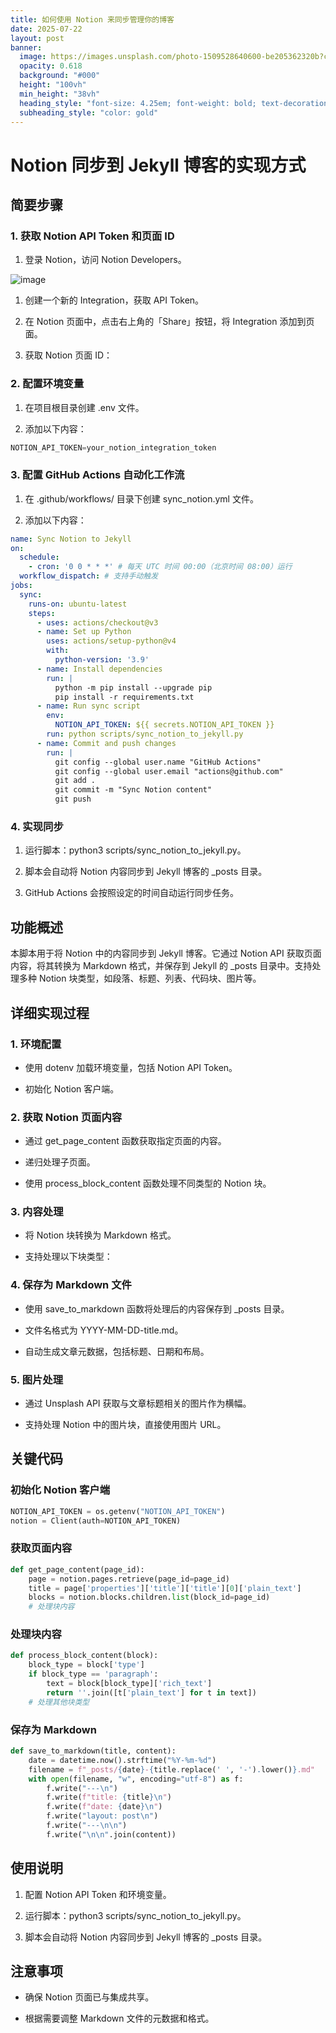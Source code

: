 ```yaml
---
title: 如何使用 Notion 来同步管理你的博客
date: 2025-07-22
layout: post
banner:
  image: https://images.unsplash.com/photo-1509528640600-be205362320b?crop=entropy&cs=tinysrgb&fit=max&fm=jpg&ixid=M3w2OTIwMzJ8MHwxfHJhbmRvbXx8fHx8fHx8fDE3NTMxNjYxMTJ8&ixlib=rb-4.1.0&q=80&w=1080
  opacity: 0.618
  background: "#000"
  height: "100vh"
  min_height: "38vh"
  heading_style: "font-size: 4.25em; font-weight: bold; text-decoration: underline"
  subheading_style: "color: gold"
---
```


# Notion 同步到 Jekyll 博客的实现方式

## 简要步骤

### 1. 获取 Notion API Token 和页面 ID

1. 登录 Notion，访问 Notion Developers。

![image](https://prod-files-secure.s3.us-west-2.amazonaws.com/a7a0cc5a-89b9-4cda-8686-1fba0ca52f40/d19c1afe-dea5-4312-9333-786b0ba83054/image.png?X-Amz-Algorithm=AWS4-HMAC-SHA256&X-Amz-Content-Sha256=UNSIGNED-PAYLOAD&X-Amz-Credential=ASIAZI2LB4665KC25UWR%2F20250722%2Fus-west-2%2Fs3%2Faws4_request&X-Amz-Date=20250722T063510Z&X-Amz-Expires=3600&X-Amz-Security-Token=IQoJb3JpZ2luX2VjEM7%2F%2F%2F%2F%2F%2F%2F%2F%2F%2FwEaCXVzLXdlc3QtMiJHMEUCIGa67KMA19YtGz8Dlc0RG2qIgoVAxuhF6zzUWNCV5zCNAiEA%2F%2FUdiyZsL05jXaH5eCxkQ73cFRvIdHwUSAyEZ48fNhIqiAQI5%2F%2F%2F%2F%2F%2F%2F%2F%2F%2F%2FARAAGgw2Mzc0MjMxODM4MDUiDHn%2F1iz9TsWNMfeehircAyXtb1w0TIwRJ%2BNMKLpT%2BZe%2BLs9bFaRSjHBDCimlLRXGSOM2WLJr6CEuM5TuQ8CYs%2BtUjEAk7y4Ag3YDEAXGvC86CcO6e%2BDlVm11uWIs4fNdDG%2BO22rQpP4hjm9ogaUNtMn%2BkW116YQQjgUlxfMwXVWvT8MyX4xiZo0zG9k8JbHv6P8ptmIvH6IYa%2FN7OAAmXbl19WRWMP%2BASNMh2O6OFmA24lHaY8LHfC6Z%2B4i8MP3ROTS%2BtDS0uKor4lQeqd%2BRezCwvnoHP%2B9FVPKfGV6idBKyw5w%2FjVSiHJ3hBRke%2BAKu2avT5SA0EGhYUAakl6Wi04%2FZNPw4CJKDvClL3zVg%2B30aDsMhP%2FAQBjzU75x0yB87HCyDKTdCyv%2FGsSMI1pYaRS%2B04V3RotqJpvIfyuNYg48dlPvDHnYA3lxfAwQclgwo5RnkKyyAmaGtav8PPQUi8elS1wqLfpzq5M8ZnqD2gg3Ob3hhodZS06T4mwbS01qxT7X%2BVHFuVJVFOqNxzlqPoDfTES5LEtIjECZ5MM%2BcFsJgPAH%2BeXJ6N8iYYNPCel0wDmoAWQA8%2Fujh8bM4h2yfDw%2F4mXi1dAxK8fvwZN0Us%2F55C4OjPGAcfRkWKFGIVOPiPnlPxQTflKz8NHI3MKLF%2FMMGOqUB%2BB4CA89dOCzc89bgK7RKt%2FzbRXFb%2FQWW8QhzcmxIznEDNNAwASJ3BwRHTgqMWrRLrFrVhNB%2BKzeA1iJkXNHU5nJWWY9c35Ux6HHPGOrxqFmix0VSZ57Ga1k8IfyZ5OHzca4%2FngQf1CeAcn1BbrFMp%2BGu2ABcD0UMhtPtiSVBfDb%2BaQxwy7dkQXXp7EXk3R378baLYg9qedtarro69oK3WOhUijCg&X-Amz-Signature=01c7863146279f1e88d2774f1de110fe80e83703123e6994b57c8fd2c0106102&X-Amz-SignedHeaders=host&x-amz-checksum-mode=ENABLED&x-id=GetObject)

1. 创建一个新的 Integration，获取 API Token。

1. 在 Notion 页面中，点击右上角的「Share」按钮，将 Integration 添加到页面。

1. 获取 Notion 页面 ID：


### 2. 配置环境变量

1. 在项目根目录创建 .env 文件。

1. 添加以下内容：

```javascript
NOTION_API_TOKEN=your_notion_integration_token
```

### 3. 配置 GitHub Actions 自动化工作流

1. 在 .github/workflows/ 目录下创建 sync_notion.yml 文件。

1. 添加以下内容：

```yaml
name: Sync Notion to Jekyll
on:
  schedule:
    - cron: '0 0 * * *' # 每天 UTC 时间 00:00（北京时间 08:00）运行
  workflow_dispatch: # 支持手动触发
jobs:
  sync:
    runs-on: ubuntu-latest
    steps:
      - uses: actions/checkout@v3
      - name: Set up Python
        uses: actions/setup-python@v4
        with:
          python-version: '3.9'
      - name: Install dependencies
        run: |
          python -m pip install --upgrade pip
          pip install -r requirements.txt
      - name: Run sync script
        env:
          NOTION_API_TOKEN: ${{ secrets.NOTION_API_TOKEN }}
        run: python scripts/sync_notion_to_jekyll.py
      - name: Commit and push changes
        run: |
          git config --global user.name "GitHub Actions"
          git config --global user.email "actions@github.com"
          git add .
          git commit -m "Sync Notion content"
          git push
```

### 4. 实现同步

1. 运行脚本：python3 scripts/sync_notion_to_jekyll.py。

1. 脚本会自动将 Notion 内容同步到 Jekyll 博客的 _posts 目录。

1. GitHub Actions 会按照设定的时间自动运行同步任务。

## 功能概述

本脚本用于将 Notion 中的内容同步到 Jekyll 博客。它通过 Notion API 获取页面内容，将其转换为 Markdown 格式，并保存到 Jekyll 的 _posts 目录中。支持处理多种 Notion 块类型，如段落、标题、列表、代码块、图片等。

## 详细实现过程

### 1. 环境配置

- 使用 dotenv 加载环境变量，包括 Notion API Token。

- 初始化 Notion 客户端。

### 2. 获取 Notion 页面内容

- 通过 get_page_content 函数获取指定页面的内容。

- 递归处理子页面。

- 使用 process_block_content 函数处理不同类型的 Notion 块。

### 3. 内容处理

- 将 Notion 块转换为 Markdown 格式。

- 支持处理以下块类型：


### 4. 保存为 Markdown 文件

- 使用 save_to_markdown 函数将处理后的内容保存到 _posts 目录。

- 文件名格式为 YYYY-MM-DD-title.md。

- 自动生成文章元数据，包括标题、日期和布局。

### 5. 图片处理

- 通过 Unsplash API 获取与文章标题相关的图片作为横幅。

- 支持处理 Notion 中的图片块，直接使用图片 URL。

## 关键代码

### 初始化 Notion 客户端

```python
NOTION_API_TOKEN = os.getenv("NOTION_API_TOKEN")
notion = Client(auth=NOTION_API_TOKEN)
```

### 获取页面内容

```python
def get_page_content(page_id):
    page = notion.pages.retrieve(page_id=page_id)
    title = page['properties']['title']['title'][0]['plain_text']
    blocks = notion.blocks.children.list(block_id=page_id)
    # 处理块内容
```

### 处理块内容

```python
def process_block_content(block):
    block_type = block['type']
    if block_type == 'paragraph':
        text = block[block_type]['rich_text']
        return ''.join([t['plain_text'] for t in text])
    # 处理其他块类型
```

### 保存为 Markdown

```python
def save_to_markdown(title, content):
    date = datetime.now().strftime("%Y-%m-%d")
    filename = f"_posts/{date}-{title.replace(' ', '-').lower()}.md"
    with open(filename, "w", encoding="utf-8") as f:
        f.write("---\n")
        f.write(f"title: {title}\n")
        f.write(f"date: {date}\n")
        f.write("layout: post\n")
        f.write("---\n\n")
        f.write("\n\n".join(content))
```

## 使用说明

1. 配置 Notion API Token 和环境变量。

1. 运行脚本：python3 scripts/sync_notion_to_jekyll.py。

1. 脚本会自动将 Notion 内容同步到 Jekyll 博客的 _posts 目录。

## 注意事项

- 确保 Notion 页面已与集成共享。

- 根据需要调整 Markdown 文件的元数据和格式。